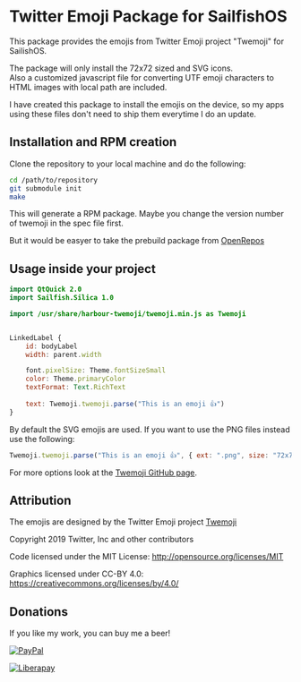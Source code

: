 # Twitter Emoji Package for SailfishOS
This package provides the emojis from Twitter Emoji project "Twemoji" for SailishOS.

The package will only install the 72x72 sized and SVG icons.  
Also a customized javascript file for converting UTF emoji characters to HTML images with local path are included.

I have created this package to install the emojis on the device, so my apps using these files don't need to ship them everytime I do an update.

## Installation and RPM creation
Clone the repository to your local machine and do the following:

```bash
cd /path/to/repository
git submodule init
make
```

This will generate a RPM package. Maybe you change the version number of twemoji in the spec file first.

But it would be easyer to take the prebuild package from [OpenRepos](https://openrepos.net/content/blacksheepdev/twemoji)

## Usage inside your project

```qml
import QtQuick 2.0
import Sailfish.Silica 1.0

import /usr/share/harbour-twemoji/twemoji.min.js as Twemoji


LinkedLabel {
    id: bodyLabel
    width: parent.width

    font.pixelSize: Theme.fontSizeSmall
    color: Theme.primaryColor
    textFormat: Text.RichText
    
    text: Twemoji.twemoji.parse("This is an emoji 👍")
}
```

By default the SVG emojis are used. If you want to use the PNG files instead use the following:

```javascript
Twemoji.twemoji.parse("This is an emoji 👍", { ext: ".png", size: "72x72" } )
```

For more options look at the [Twemoji GitHub page](https://github.com/twitter/twemoji).

## Attribution
The emojis are designed by the Twitter Emoji project [Twemoji](https://github.com/twitter/twemoji) 

Copyright 2019 Twitter, Inc and other contributors

Code licensed under the MIT License: http://opensource.org/licenses/MIT

Graphics licensed under CC-BY 4.0: https://creativecommons.org/licenses/by/4.0/


## Donations

If you like my work, you can buy me a beer! 

[![PayPal](https://www.paypalobjects.com/en_US/i/btn/btn_donate_LG.gif) ](https://www.paypal.com/paypalme/nubecula/1)

[![Liberapay](https://liberapay.com/assets/widgets/donate.svg)](https://liberapay.com/black-sheep-dev/donate)
